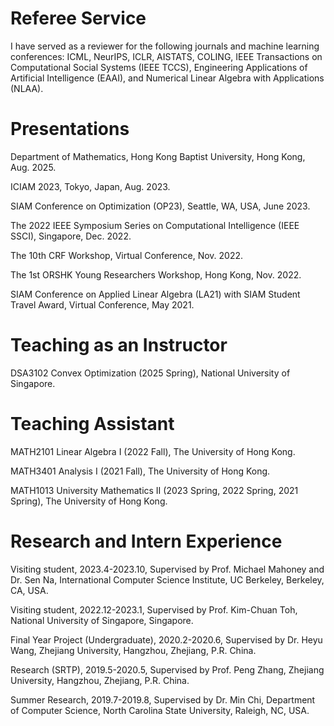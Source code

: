 # Referee Service
I have served as a reviewer for the following journals and machine learning conferences: ICML, NeurIPS, ICLR, AISTATS, COLING, IEEE Transactions on Computational Social Systems (IEEE TCCS), Engineering Applications of Artificial Intelligence (EAAI), and Numerical Linear Algebra with Applications (NLAA). 


# Presentations
<p align="left"> Department of Mathematics, Hong Kong Baptist University, Hong Kong, Aug. 2025. </p>
<p align="left"> ICIAM 2023, Tokyo, Japan, Aug. 2023. </p>
<p align="left"> SIAM Conference on Optimization (OP23), Seattle, WA, USA, June 2023. </p>
<p align="left"> The 2022 IEEE Symposium Series on Computational Intelligence (IEEE SSCI), Singapore, Dec. 2022. </p>
<p align="left"> The 10th CRF Workshop, Virtual Conference, Nov. 2022. </p>
<p align="left"> The 1st ORSHK Young Researchers Workshop, Hong Kong, Nov. 2022. </p>
<p align="left"> SIAM Conference on Applied Linear Algebra (LA21) with SIAM Student Travel Award, Virtual Conference, May 2021. </p>

# Teaching as an Instructor
<div>
<p align="left"> DSA3102 Convex Optimization (2025 Spring), National University of Singapore. </p>
</div>


# Teaching Assistant
<div>
<p align="left"> MATH2101 Linear Algebra I (2022 Fall), The University of Hong Kong. </p>
<p align="left"> MATH3401 Analysis I (2021 Fall), The University of Hong Kong. </p>
<p align="left"> MATH1013 University Mathematics II (2023 Spring, 2022 Spring, 2021 Spring), The University of Hong Kong. </p>
</div>


# Research and Intern Experience
  <div>
  <p align="left">Visiting student, 2023.4-2023.10, Supervised by Prof. Michael Mahoney and Dr. Sen Na, International Computer Science Institute, UC Berkeley, Berkeley, CA, USA.</p>
  <p align="left">Visiting student, 2022.12-2023.1, Supervised by Prof. Kim-Chuan Toh, National University of Singapore, Singapore.</p>
  <p align="left">Final Year Project (Undergraduate), 2020.2-2020.6, Supervised by Dr. Heyu Wang, Zhejiang University, Hangzhou, Zhejiang, P.R. China.</p>
  <p align="left">Research (SRTP), 2019.5-2020.5, Supervised by Prof. Peng Zhang, Zhejiang University, Hangzhou, Zhejiang, P.R. China.</p>
  <p align="left">Summer Research, 2019.7-2019.8, Supervised by Dr. Min Chi, Department of Computer Science, North Carolina State University, Raleigh, NC, USA. </p>
  </div>
